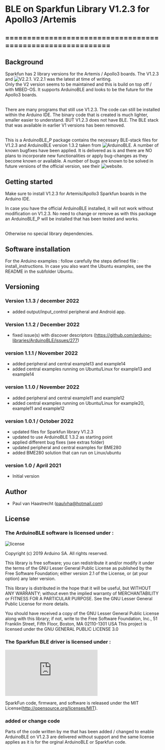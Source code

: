# BLE on Sparkfun Library V1.2.3 for Apollo3 /Artemis

## ===========================================================

## Background

Sparkfun has 2 library versions for the Artemis / Apollo3 boards.
The V1.2.3 and ![V2.2.1](https://github.com/sparkfun/Arduino_Apollo3). V2.2.1 was the latest at time of writing.
<br> Only the V2 version seems to be maintained and this is build on top off / with MBED-OS. It supports ArduinoBLE and
looks to be the future for the Apollo3 boards.

<br>There are many programs that still use V1.2.3. The code can still be installed within the Arduino IDE. The binary code that is created is much lighter, smaller easier to understand. BUT V1.2.3 does not have BLE. The BLE stack that was available in earlier V1 versions has been removed.

<br>This is a ArduinoBLE_P package contains the necessary BLE-stack files for V1.2.3 and ArduinoBLE version 1.3.2 taken from ![ArduinoBLE](https://github.com/arduino-libraries/ArduinoBLE).
A number of known bugfixes have been applied. It is delivered as is and there are NO plans to incorporate new functionalities or apply bug-changes as they become known or available. A number of bugs are known to be solved in future versions of the official version, see their ![website](https://github.com/arduino-libraries/ArduinoBLE/issues).

## Getting started
Make sure to install V1.2.3 for Artemis/Apollo3 Sparkfun boards in the Arduino IDE.

In case you have the official ArduinoBLE installed, it will not work without modification on V1.2.3. No need to change or remove as with
this package an ArduinoBLE_P will be installed that has been tested and works.

<br>Otherwise no special library dependencies.

## Software installation
For the Arduino examples : follow carefully the steps defined file : install_instructions.
In case you also want the Ubuntu examples, see the README in the subfolder Ubuntu.

## Versioning

### Version 1.1.3 / december 2022
 * added output/input_control peripheral and Android app.

### Version 1.1.2 / December 2022
 * fixed issue(s) with discover descriptors (https://github.com/arduino-libraries/ArduinoBLE/issues/277)

### version 1.1.1 / November 2022
 * added peripheral and central example13 and example14
 * added central examples running on Ubuntu/Linux for example13 and example14

### version 1.1.0 / November 2022
 * added peripheral and central example11 and example12
 * added central examples running on Ubuntu/Linux for example20, example11 and example12

### version 1.0.1 / October 2022
 * updated files for Sparkfun library V1.2.3
 * updated to use ArduinoBLE 1.3.2 as starting point
 * applied different bug fixes (see extras folder)
 * updated peripheral and central examples for BME280
 * added BME280 solution that can run on Linux/ubuntu

### version 1.0 / April 2021
 * Initial version

## Author
 * Paul van Haastrecht (paulvha@hotmail.com)

## License

### The ArduinoBLE software is licensed under :

![license](https://github.com/arduino-libraries/ArduinoBLE/blob/master/LICENSE)

Copyright (c) 2019 Arduino SA. All rights reserved.

This library is free software; you can redistribute it and/or
modify it under the terms of the GNU Lesser General Public
License as published by the Free Software Foundation; either
version 2.1 of the License, or (at your option) any later version.

This library is distributed in the hope that it will be useful,
but WITHOUT ANY WARRANTY; without even the implied warranty of
MERCHANTABILITY or FITNESS FOR A PARTICULAR PURPOSE.  See the GNU
Lesser General Public License for more details.

You should have received a copy of the GNU Lesser General Public
License along with this library; if not, write to the Free Software
Foundation, Inc., 51 Franklin Street, Fifth Floor, Boston, MA  02110-1301  USA
This project is licensed under the GNU GENERAL PUBLIC LICENSE 3.0

### The Sparkfun BLE driver is licensed under :
![license](https://github.com/sparkfun/Arduino_Apollo3/blob/master/docs/LICENSE.md)

SparkFun code, firmware, and software is released under the MIT License(http://opensource.org/licenses/MIT).

### added or change code
Parts of the code written by me that has been added / changed to enable ArduinoBLE on V1.2.3 are delivered without support and the same license applies as it is for the orginal ArduinoBLE or Sparkfun code.

